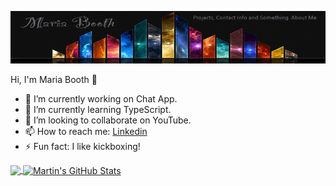 
![Header](https://github.com/BooMajka/BooMajka/blob/e7fbfd7d0998ea64bf603a5a13eb6430ac2b495b/me.png "Header")



Hi, I'm Maria Booth 👋

- 🔭 I’m currently working on Chat App.
- 🌱 I’m currently learning TypeScript.
- 👯 I’m looking to collaborate on YouTube.
- 📫 How to reach me: [Linkedin](https://www.linkedin.com/in/maria-booth-21a9bbb1/)
- ⚡ Fun fact: I like kickboxing!


<a href="https://github.com/BooMajka/BooMajka">
  <img align="center" src="https://github-readme-stats.vercel.app/api/top-langs/?username=BooMajka&hide=java,html,tex&title_color=ffffff&text_color=c9cacc&icon_color=2bbc8a&bg_color=1d1f21&langs_count=3" />
</a>
<a href="https://github.com/BooMajka/BooMajka">
  <img align="center" src="https://github-readme-stats.vercel.app/api?username=BooMajka&show_icons=true&line_height=27&count_private=true&title_color=ffffff&text_color=c9cacc&icon_color=2bbc8a&bg_color=1d1f21" alt="Martin's GitHub Stats" />
</a>

    
